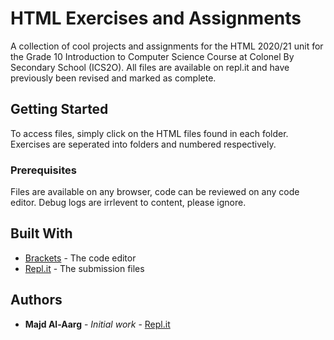 # HTML Exercises and Assignments

A collection of cool projects and assignments for the HTML 2020/21 unit for the Grade 10 Introduction to Computer Science Course at Colonel By Secondary School (ICS2O). All files are available on repl.it and have previously been revised and marked as complete.

## Getting Started

To access files, simply click on the HTML files found in each folder. Exercises are seperated into folders and numbered respectively.

### Prerequisites

Files are available on any browser, code can be reviewed on any code editor. Debug logs are irrlevent to content, please ignore.

## Built With

* [Brackets](http://brackets.io/) - The code editor
* [Repl.it](https://repl.it/~) - The submission files

## Authors

* **Majd Al-Aarg** - *Initial work* - [Repl.it](https://repl.it/@MAJDALAARG)
